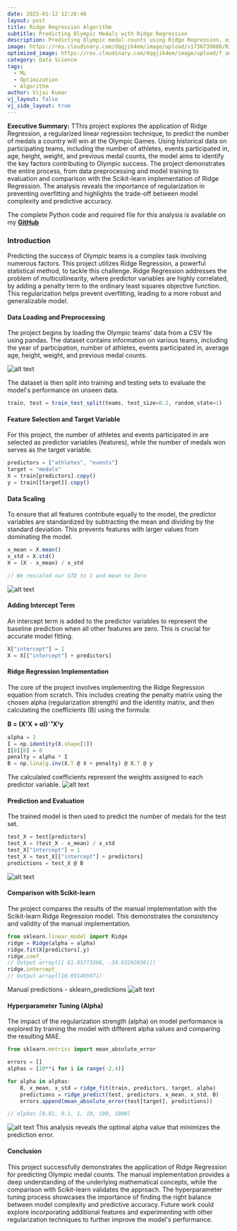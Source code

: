 ```yaml
---
date: 2025-01-12 12:26:40
layout: post
title: Ridge Regression Algorithm
subtitle: Predicting Olympic Medals with Ridge Regression
description: Predicting Olympic medal counts using Ridge Regression, exploring data analysis and regularization techniques.
image: https://res.cloudinary.com/dqqjik4em/image/upload/v1736739086/Ridge-Regression.png
optimized_image: https://res.cloudinary.com/dqqjik4em/image/upload/f_auto,q_auto/Ridge-Regression
category: Data Science
tags:
  - ML
  - Optimization
  - Algorithm
author: Vijai Kumar
vj_layout: false
vj_side_layout: true
---
```


**Executive Summary:** TThis project explores the application of Ridge Regression, a regularized linear regression technique, to predict the number of medals a country will win at the Olympic Games. Using historical data on participating teams, including the number of athletes, events participated in, age, height, weight, and previous medal counts, the model aims to identify the key factors contributing to Olympic success. The project demonstrates the entire process, from data preprocessing and model training to evaluation and comparison with the Scikit-learn implementation of Ridge Regression. The analysis reveals the importance of regularization in preventing overfitting and highlights the trade-off between model complexity and predictive accuracy.

The complete Python code and required file for this analysis is available on my <b><a href="https://github.com/VijaikumarSVK/Ridge-Regression">GitHub</a></b>

### Introduction
Predicting the success of Olympic teams is a complex task involving numerous factors. This project utilizes Ridge Regression, a powerful statistical method, to tackle this challenge. Ridge Regression addresses the problem of multicollinearity, where predictor variables are highly correlated, by adding a penalty term to the ordinary least squares objective function. This regularization helps prevent overfitting, leading to a more robust and generalizable model.

#### Data Loading and Preprocessing
The project begins by loading the Olympic teams' data from a CSV file using pandas. The dataset contains information on various teams, including the year of participation, number of athletes, events participated in, average age, height, weight, and previous medal counts.

![alt text](https://res.cloudinary.com/dqqjik4em/image/upload/v1736739873/olympic_data.png)

The dataset is then split into training and testing sets to evaluate the model's performance on unseen data.

```js
train, test = train_test_split(teams, test_size=0.2, random_state=1)
```

#### Feature Selection and Target Variable
For this project, the number of athletes and events participated in are selected as predictor variables (features), while the number of medals won serves as the target variable.

```js
predictors = ["athletes", "events"]
target = "medals"
X = train[predictors].copy()
y = train[[target]].copy()
```
#### Data Scaling
To ensure that all features contribute equally to the model, the predictor variables are standardized by subtracting the mean and dividing by the standard deviation. This prevents features with larger values from dominating the model.
```js
x_mean = X.mean()
x_std = X.std()
X = (X - x_mean) / x_std

// We rescaled our STD to 1 and mean to Zero
```
![alt text](https://res.cloudinary.com/dqqjik4em/image/upload/v1736740203/Ridge_scaled_data.png)

#### Adding Intercept Term
An intercept term is added to the predictor variables to represent the baseline prediction when all other features are zero. This is crucial for accurate model fitting.
```js
X["intercept"] = 1
X = X[["intercept"] + predictors]
```

#### Ridge Regression Implementation
The core of the project involves implementing the Ridge Regression equation from scratch. This includes creating the penalty matrix using the chosen alpha (regularization strength) and the identity matrix, and then calculating the coefficients (B) using the formula:

**B = (XᵀX + αI)⁻¹Xᵀy**

```js
alpha = 2
I = np.identity(X.shape[1])
I[0][0] = 0
penalty = alpha * I
B = np.linalg.inv(X.T @ X + penalty) @ X.T @ y
```

The calculated coefficients represent the weights assigned to each predictor variable.
![alt text](https://res.cloudinary.com/dqqjik4em/image/upload/v1736740780/manual_ridge.png)

#### Prediction and Evaluation

The trained model is then used to predict the number of medals for the test set.

```js
test_X = test[predictors]
test_X = (test_X - x_mean) / x_std
test_X["intercept"] = 1
test_X = test_X[["intercept"] + predictors]
predictions = test_X @ B
```
![alt text](https://res.cloudinary.com/dqqjik4em/image/upload/v1736740959/Ridge_manual_predictions.png)

#### Comparison with Scikit-learn
The project compares the results of the manual implementation with the Scikit-learn Ridge Regression model. This demonstrates the consistency and validity of the manual implementation.

```js
from sklearn.linear_model import Ridge
ridge = Ridge(alpha = alpha)
ridge.fit(X[predictors],y)
ridge.coef_
// Output array([[ 61.85773366, -34.63292036]])
ridge.intercept_
// Output array([10.69149597])
```

Manual predictions - sklearn_predictions
![alt text](https://res.cloudinary.com/dqqjik4em/image/upload/v1736744369/manual_sklearn_comparison_ridge.png)


#### Hyperparameter Tuning (Alpha)
The impact of the regularization strength (alpha) on model performance is explored by training the model with different alpha values and comparing the resulting MAE.

```js
from sklearn.metrics import mean_absolute_error

errors = []
alphas = [10**i for i in range(-2,4)]

for alpha in alphas:
    B, x_mean, x_std = ridge_fit(train, predictors, target, alpha)
    predictions = ridge_predict(test, predictors, x_mean, x_std, B)
    errors.append(mean_absolute_error(test[target], predictions))

// alphas [0.01, 0.1, 1, 10, 100, 1000]
```

![alt text](https://res.cloudinary.com/dqqjik4em/image/upload/v1736744602/ridge_errors.png)
This analysis reveals the optimal alpha value that minimizes the prediction error.

#### Conclusion
This project successfully demonstrates the application of Ridge Regression for predicting Olympic medal counts. The manual implementation provides a deep understanding of the underlying mathematical concepts, while the comparison with Scikit-learn validates the approach. The hyperparameter tuning process showcases the importance of finding the right balance between model complexity and predictive accuracy. Future work could explore incorporating additional features and experimenting with other regularization techniques to further improve the model's performance.
